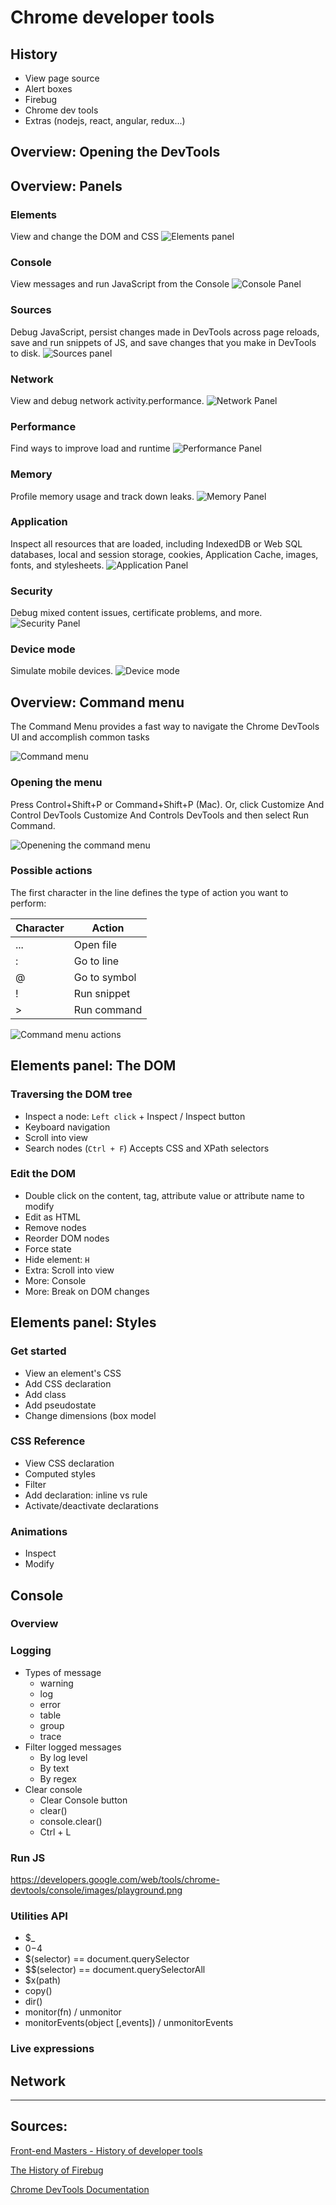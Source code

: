 # Chrome developer tools

## History

- View page source
- Alert boxes
- Firebug
- Chrome dev tools
- Extras (nodejs, react, angular, redux...)

## Overview: Opening the DevTools


## Overview: Panels

### Elements
 
 View and change the DOM and CSS
 ![Elements panel](https://developers.google.com/web/tools/chrome-devtools/images/panels/elements.png)

### Console

View messages and run JavaScript from the Console
![Console Panel](https://developers.google.com/web/tools/chrome-devtools/images/panels/console.png)

### Sources

Debug JavaScript, persist changes made in DevTools across page reloads, save and run snippets of JS, and save changes that you make in DevTools to disk.
![Sources panel](https://developers.google.com/web/tools/chrome-devtools/images/panels/sources.png)

### Network

View and debug network activity.performance.
![Network Panel](https://developers.google.com/web/tools/chrome-devtools/images/panels/network.png)

### Performance

Find ways to improve load and runtime 
![Performance Panel](https://developers.google.com/web/tools/chrome-devtools/images/panels/performance.png)

### Memory

Profile memory usage and track down leaks.
![Memory Panel](https://developers.google.com/web/tools/chrome-devtools/images/panels/memory.png)


### Application

Inspect all resources that are loaded, including IndexedDB or Web SQL databases, local and session storage, cookies, Application Cache, images, fonts, and stylesheets.
![Application Panel](https://developers.google.com/web/tools/chrome-devtools/images/panels/application.png)

### Security

Debug mixed content issues, certificate problems, and more.
![Security Panel](https://developers.google.com/web/tools/chrome-devtools/images/panels/security.png)

### Device mode

Simulate mobile devices.
![Device mode](https://developers.google.com/web/tools/chrome-devtools/images/device-mode.png)


## Overview: Command menu

The Command Menu provides a fast way to navigate the Chrome DevTools UI and accomplish common tasks

![Command menu](https://developers.google.com/web/tools/chrome-devtools/javascript/imgs/disable-javascript.png)

### Opening the menu

Press Control+Shift+P or Command+Shift+P (Mac). Or, click Customize And Control DevTools Customize And Controls DevTools and then select Run Command.

![Openening the command menu](https://developers.google.com/web/tools/chrome-devtools/command-menu/imgs/runcommand.png)

### Possible actions

The first character in the line defines the type of action you want to perform:

| Character | Action |
|---|---|
| ... | Open file
| : | Go to line
| @ | Go to symbol
| ! | Run snippet
| > | Run command

![Command menu actions](https://developers.google.com/web/tools/chrome-devtools/command-menu/imgs/actions.png)

## Elements panel: The DOM

### Traversing the DOM tree

- Inspect a node: `Left click` + Inspect / Inspect button
- Keyboard navigation
- Scroll into view
- Search nodes (`Ctrl + F`) Accepts CSS and XPath selectors

### Edit the DOM

- Double click on the content, tag, attribute value or attribute name to modify
- Edit as HTML
- Remove nodes
- Reorder DOM nodes 
- Force state
- Hide element: `H` 
- Extra: Scroll into view
- More: Console
- More: Break on DOM changes


## Elements panel: Styles

### Get started

- View an element's CSS
- Add CSS declaration
- Add class
- Add pseudostate
- Change dimensions (box model

### CSS Reference

- View CSS declaration
- Computed styles
- Filter
- Add declaration: inline vs rule
- Activate/deactivate declarations

### Animations

- Inspect
- Modify

## Console

### Overview

### Logging
- Types of message
    - warning
    - log
    - error
    - table
    - group
    - trace
- Filter logged messages
    - By log level
    - By text
    - By regex
- Clear console
    - Clear Console button
    - clear()
    - console.clear()
    - Ctrl + L

### Run JS
https://developers.google.com/web/tools/chrome-devtools/console/images/playground.png

### Utilities API

- $_
- $0-$4
- $(selector) == document.querySelector
- $$(selector) == document.querySelectorAll
- $x(path)
- copy()
- dir()
- monitor(fn) / unmonitor
- monitorEvents(object [,events]) / unmonitorEvents

### Live expressions

## Network

-----

## Sources:

[Front-end Masters - History of developer tools](https://frontendmasters.com/courses/chrome-dev-tools/history-of-developer-tools/)

[The History of Firebug](http://flailingmonkey.com/the-history-of-firebug/)

[Chrome DevTools Documentation](https://developers.google.com/web/tools/chrome-devtools/command-menu/)
